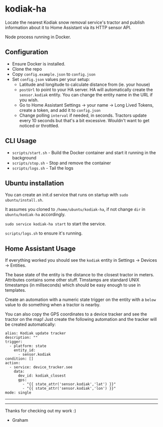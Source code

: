 # kodiak-ha

Locate the nearest Kodiak snow removal service's tractor and publish information about it to Home Assistant via its HTTP sensor API.

Node process running in Docker.

## Configuration

- Ensure Docker is installed.
- Clone the repo
- Copy `config.example.json` to `config.json`
- Set `config.json` values per your setup:
  - Latitude and longitude to calculate distance from (ie. your house)
  - `postUrl` to point to your HA server. HA will automatically create the `sensor.kodiak` entity. You can change the entity name in the URL if you wish.
  - Go to Home Assistant Settings -> your name -> Long Lived Tokens, create a token, and add it to `config.json`
  - Change polling `interval` if needed, in seconds. Tractors update every 10 seconds but that's a bit excessive. Wouldn't want to get noticed or throttled.

## CLI Usage

- `scripts/start.sh` - Build the Docker container and start it running in the background
- `scripts/stop.sh` - Stop and remove the container
- `scripts/logs.sh` - Tail the logs

## Ubuntu installation

You can create an init.d service that runs on startup with `sudo ubuntu/install.sh`.

It assumes you cloned to `/home/ubuntu/kodiak-ha`, if not change `dir` in `ubuntu/kodiak-ha` accordingly.

`sudo service kodiak-ha start` to start the service.

`scripts/logs.sh` to ensure it's running.

## Home Assistant Usage

If everything worked you should see the `kodiak` entity in Settings -> Devices -> Entities.

The base state of the entity is the distance to the closest tractor in meters. Attributes contains some other stuff. Timstamps are standard UNIX timestamps (in millseconds) which should be easy enough to use in templates.

Create an automation with a numeric state trigger on the entity with a `below` value to do something when a tractor is nearby.

You can also copy the GPS coordinates to a device tracker and see the tractor on the map! Just create the following automation and the tracker will be created automatically:

```
alias: Kodiak update tracker
description: ""
trigger:
  - platform: state
    entity_id:
      - sensor.kodiak
condition: []
action:
  - service: device_tracker.see
    data:
      dev_id: kodiak_closest
      gps:
        - "{{ state_attr('sensor.kodiak','lat') }}"
        - "{{ state_attr('sensor.kodiak','lon') }}"
mode: single
```

---
---
Thanks for checking out my work :)

- Graham